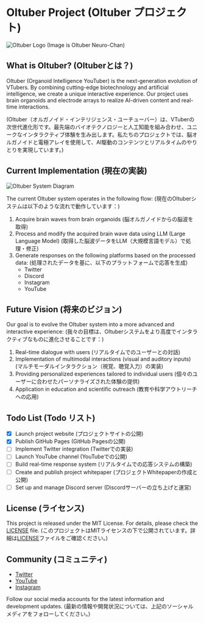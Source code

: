 # OItuber Project (OItuber プロジェクト)

![OItuber Logo](/images/OItuber-logo.png)
(Image is OItuber Neuro-Chan)


## What is OItuber? (OItuberとは？)

OItuber (Organoid Intelligence YouTuber) is the next-generation evolution of VTubers. By combining cutting-edge biotechnology and artificial intelligence, we create a unique interactive experience.  Our project uses brain organoids and electrode arrays to realize AI-driven content and real-time interactions. 

(OItuber（オルガノイド・インテリジェンス・ユーチューバー）は、VTuberの次世代進化形です。最先端のバイオテクノロジーと人工知能を組み合わせ、ユニークなインタラクティブ体験を生み出します。私たちのプロジェクトでは、脳オルガノイドと電極アレイを使用して、AI駆動のコンテンツとリアルタイムのやりとりを実現しています。)

## Current Implementation (現在の実装)

![OItuber System Diagram](/images/OItuber-system-diagram.png)

The current OItuber system operates in the following flow: (現在のOItuberシステムは以下のような流れで動作しています：)

1. Acquire brain waves from brain organoids (脳オルガノイドからの脳波を取得)
2. Process and modify the acquired brain wave data using LLM (Large Language Model) (取得した脳波データをLLM（大規模言語モデル）で処理・修正)
3. Generate responses on the following platforms based on the processed data: (処理されたデータを基に、以下のプラットフォームで応答を生成)
   - Twitter
   - Discord
   - Instagram
   - YouTube

## Future Vision (将来のビジョン)

Our goal is to evolve the OItuber system into a more advanced and interactive experience: (我々の目標は、OItuberシステムをより高度でインタラクティブなものに進化させることです：)

1. Real-time dialogue with users (リアルタイムでのユーザーとの対話)
2. Implementation of multimodal interactions (visual and auditory inputs) (マルチモーダルインタラクション（視覚、聴覚入力）の実装)
3. Providing personalized experiences tailored to individual users (個々のユーザーに合わせたパーソナライズされた体験の提供)
4. Application in education and scientific outreach (教育や科学アウトリーチへの応用)

## Todo List (Todo リスト)

- [x] Launch project website (プロジェクトサイトの公開)
- [x] Publish GitHub Pages (GitHub Pagesの公開)
- [ ] Implement Twitter integration (Twitterでの実装)
- [ ] Launch YouTube channel (YouTubeでの公開)
- [ ] Build real-time response system (リアルタイムでの応答システムの構築)
- [ ] Create and publish project whitepaper (プロジェクトWhitepaperの作成と公開)
- [ ] Set up and manage Discord server (Discordサーバーの立ち上げと運営)

## License (ライセンス)

This project is released under the MIT License. For details, please check the [LICENSE](LICENSE) file. (このプロジェクトはMITライセンスの下で公開されています。詳細は[LICENSE](LICENSE)ファイルをご確認ください。)

## Community (コミュニティ)

- [Twitter](https://twitter.com/OItuber_Project)
- [YouTube](https://www.youtube.com/OItuber_Project_Official)
- [Instagram](https://www.instagram.com/OItuber_Project_Official)

Follow our social media accounts for the latest information and development updates. (最新の情報や開発状況については、上記のソーシャルメディアをフォローしてください。)

